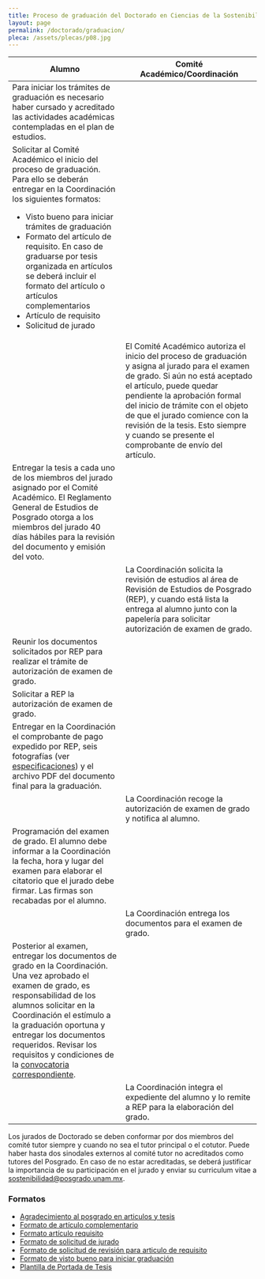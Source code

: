 ```yaml
---
title: Proceso de graduación del Doctorado en Ciencias de la Sostenibilidad
layout: page
permalink: /doctorado/graduacion/
pleca: /assets/plecas/p08.jpg
---
```



<table>
<thead>
<tr>
<th>Alumno</th>
<th>Comité Académico/Coordinación</th>
</tr>
</thead>

<tbody>
<tr>
<td>
Para iniciar los trámites de graduación es necesario haber cursado y acreditado las actividades académicas contempladas en el plan de estudios.
</td>
<td></td>
</tr>


<tr>
<td>
Solicitar al Comité Académico el inicio del proceso de graduación. Para ello se deberán entregar en la Coordinación los siguientes formatos:
<ul>
<li>Visto bueno para iniciar trámites de graduación</li>
<li>Formato del artículo de requisito. En caso de graduarse por tesis organizada en artículos se deberá incluir el formato del artículo o artículos complementarios</li>
<li>Artículo de requisito</li>
<li>Solicitud de jurado</li>
</ul>
</td>
<td></td>
</tr>
<tr>
<td></td>
<td>
El Comité Académico autoriza el inicio del proceso de graduación y asigna al jurado para el examen de grado. Si aún no está aceptado el artículo, puede quedar pendiente la aprobación formal del inicio de trámite con el objeto de que el jurado comience con la revisión de la tesis. Esto siempre y cuando se presente el comprobante de envío del artículo.
</td>
</tr>
<tr>
<td>
Entregar la tesis a cada uno de los miembros del jurado asignado por el Comité Académico. El Reglamento General de Estudios de Posgrado otorga a los miembros del jurado 40 días hábiles para la revisión del documento y emisión del voto.
</td>
<td></td>
</tr>
<tr>
<td></td>
<td>
La Coordinación solicita la revisión de estudios al área de Revisión de Estudios de Posgrado (REP), y cuando está lista la entrega al alumno junto con la papelería para solicitar autorización de examen de grado.
</td>
</tr>
<tr>
<td>
Reunir los documentos solicitados por REP para realizar el trámite de autorización de examen de grado.
</td>
<td></td>
</tr>
<tr>
<td>
Solicitar a REP la autorización de examen de grado.
</td>
<td></td>
</tr>
<tr>
<td>
Entregar en la Coordinación el comprobante de pago expedido por REP, seis fotografías (ver <a href="/doctorado/descargables">especificaciones</a>) y el archivo PDF del documento final para la graduación.
</td>
<td></td>
</tr>
<tr>
<td></td>
<td>
La Coordinación recoge la autorización de examen de grado y notifica al alumno.
</td>
</tr>
<tr>
<td>
Programación del examen de grado. El alumno debe informar a la Coordinación la fecha, hora y lugar del examen para elaborar el citatorio que el jurado debe firmar. Las firmas son recabadas por el alumno.
</td>
<td></td>
</tr>
<tr>
<td></td>
<td>
La Coordinación entrega los documentos para el examen de grado.
</td>
</tr>
<tr>
<td>
Posterior al examen, entregar los documentos de grado en la Coordinación. Una vez aprobado el examen de grado, es responsabilidad de los alumnos solicitar en la Coordinación el estímulo a la graduación oportuna y entregar los documentos requeridos. Revisar los requisitos y condiciones de la <a href="http://www.posgrado.unam.mx/es/estimulo-la-graduacion-oportuna">convocatoria correspondiente</a>.
</td>
<td></td>
</tr>
<tr>
<td></td>
<td>
La Coordinación integra el expediente del alumno y lo remite a REP para la elaboración del grado.
</td>
</tr>
</tbody>
</table>







Los jurados de Doctorado se deben conformar por dos miembros del
comité tutor siempre y cuando no sea el tutor principal o el cotutor.
Puede haber hasta dos sinodales externos al comité tutor no
acreditados como tutores del Posgrado. En caso de no estar
acreditadas, se deberá justificar la importancia de su participación
en el jurado y enviar su curriculum vitae a
<sostenibilidad@posgrado.unam.mx>.



### Formatos


 - [Agradecimiento al posgrado en articulos y tesis](/assets/docs/graduacion_doctorado/agradecimiento_al_posgrado_en_articulos_y_tesis.pdf)
 - [Formato de artículo complementario](/assets/docs/graduacion_doctorado/formato_articulo_complementario.docx)
 - [Formato artículo requisito](/assets/docs/graduacion_doctorado/formato_articulo_requisito.docx)
 - [Formato de solicitud de jurado](/assets/docs/graduacion_doctorado/formato_solicitud_jurado_doc.docx)
 - [Formato de solicitud de revisión para articulo de requisito](/assets/docs/graduacion_doctorado/formato_solicitud_revista_para_articulo_de_requisito.docx)
 - [Formato de visto bueno para iniciar graduación](/assets/docs/graduacion_doctorado/formato_visto_bueno_iniciar_graduacion.docx)
 - [Plantilla de Portada de Tesis](/assets/docs/graduacion_doctorado/portada-tesis-doc-pcs.docx)
